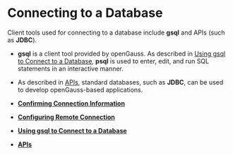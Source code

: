 # Connecting to a Database<a name="EN-US_TOPIC_0289900104"></a>

Client tools used for connecting to a database include  **gsql**  and APIs \(such as  **JDBC**\).

-   **gsql**  is a client tool provided by openGauss. As described in  [Using gsql to Connect to a Database](using-gsql-to-connect-to-a-database.md),  **psql**  is used to enter, edit, and run SQL statements in an interactive manner.
-   As described in  [APIs](apis.md), standard databases, such as  **JDBC**, can be used to develop openGauss-based applications.

-   **[Confirming Connection Information](confirming-connection-information.md)**  

-   **[Configuring Remote Connection](configuring-remote-connection.md)**  

-   **[Using gsql to Connect to a Database](using-gsql-to-connect-to-a-database.md)**  

-   **[APIs](apis.md)**  


